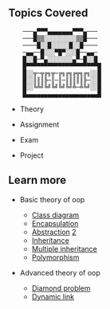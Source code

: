 ## **Topics Covered**

        ───▄▀▀▀▄▄▄▄▄▄▄▀▀▀▄───
        ───█▒▒░░░░░░░░░▒▒█───
        ────█░░█░░░░░█░░█────
        ─▄▄──█░░░▀█▀░░░█──▄▄─
        █░░█─▀▄░░░░░░░▄▀─█░░█
        █▀▀▀▀▀▀▀▀▀▀▀▀▀▀▀▀▀▀▀▀█
        █░░╦─╦╔╗╦─╔╗╔╗╔╦╗╔╗░░█
        █░░║║║╠─║─║─║║║║║╠─░░█
        █░░╚╩╝╚╝╚╝╚╝╚╝╩─╩╚╝░░█
        █▄▄▄▄▄▄▄▄▄▄▄▄▄▄▄▄▄▄▄▄█



- Theory

- Assignment

- Exam

- Project

## **Learn more** 

- Basic theory of oop
    - [Class diagram](https://en.wikipedia.org/wiki/Class_diagram)
    - [Encapsulation](https://en.wikipedia.org/wiki/Encapsulation_(computer_programming))
    - [Abstraction](https://en.wikipedia.org/wiki/Abstraction_principle_(computer_programming))  [2](https://en.wikipedia.org/wiki/Abstraction_(computer_science))
    - [Inheritance](https://en.wikipedia.org/wiki/Inheritance_(object-oriented_programming))
    - [Multiple inheritance](https://www.geeksforgeeks.org/multiple-inheritance-in-c/)
    - [Polymorphism](https://en.wikipedia.org/wiki/Polymorphism_(computer_science))


- Advanced theory of oop

    - [Diamond problem](https://www.cprogramming.com/tutorial/virtual_inheritance.html)
    - [Dynamic link]()

